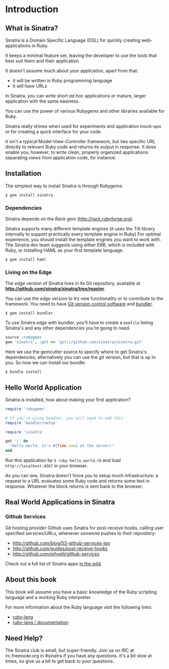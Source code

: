 Introduction
=============

What is Sinatra?
----------------
Sinatra is a Domain Specific Language (DSL) for quickly creating
web-applications in Ruby.

It keeps a minimal feature set, leaving the developer to use the
tools that best suit them and their application.

It doesn't assume much about your application, apart from that:

* it will be written in Ruby programming language
* it will have URLs

In Sinatra, you can write short _ad hoc_ applications or mature, larger
application with the same easiness.

You can use the power of various Rubygems and other libraries available for
Ruby.

Sinatra really shines when used for experiments and application mock-ups or for
creating a quick interface for your code.

It isn't a _typical_ Model-View-Controller framework, but ties specific URL
directly to relevant Ruby code and returns its output in response. It does
enable you, however, to write clean, properly organized applications:
separating _views_ from application code, for instance.

Installation
------------
The simplest way to install Sinatra is through Rubygems:

```
$ gem install sinatra
```

### Dependencies

Sinatra depends on the _Rack_ gem (<http://rack.rubyforge.org>).

Sinatra supports many different template engines (it uses the Tilt library
internally to support practically every template engine in Ruby)
For optimal experience, you should install the template engines you want to
work with.  The Sinatra dev team suggests using either ERB, which is included
with Ruby, or installing HAML as your first template language.

```
$ gem install haml
```

### Living on the Edge

The _edge_ version of Sinatra lives in its Git repository, available at 
**<http://github.com/sinatra/sinatra/tree/master>**.

You can use the _edge_ version to try new functionality or to contribute to the
framework. You need to have [Git version control
software](http://www.git-scm.com) and [bundler](http://gembundler.com/).

```
$ gem install bundler
```

To use Sinatra _edge_ with bundler, you'll have to create a `Gemfile` listing
Sinatra's and any other dependencies you're going to need.

```ruby
source :rubygems
gem 'sinatra', :git => 'git://github.com/sinatra/sinatra.git'
```

Here we use the gemcutter source to specify where to get Sinatra's
dependencies; alternatively you can use the git version, but that is up to you.
So now we can install our bundle:

```
$ bundle install
```

Hello World Application
-----------------------

Sinatra is installed, how about making your first application?

```ruby
require 'rubygems'

# If you're using bundler, you will need to add this
require 'bundler/setup'

require 'sinatra'

get '/' do
  "Hello world, it's #{Time.now} at the server!"
end
```

Run this application by `$ ruby hello_world.rb` and load
`http://localhost:4567` in your browser.

As you can see, Sinatra doesn't force you to setup much infrastructure: a
request to a URL evaluates some Ruby code and returns some text in response.
Whatever the block returns is sent back to the browser.


Real World Applications in Sinatra
----------------------------------

### Github Services

Git hosting provider Github uses Sinatra for post-receive hooks, calling user
specified services/URLs, whenever someone pushes to their repository:

* <http://github.com/blog/53-github-services-ipo>
* <http://github.com/guides/post-receive-hooks>
* <http://github.com/pjhyett/github-services>

Check out a full list of Sinatra apps [in the wild][in-the-wild].

[in-the-wild]: http://www.sinatrarb.com/wild.html

About this book
---------------
This book will assume you have a basic knowledge of the Ruby scripting language
and a working Ruby interpreter.

For more information about the Ruby language visit the following links:

* [ruby-lang](http://www.ruby-lang.org)
* [ruby-lang / documentation](http://www.ruby-lang.org/en/documentation/)

Need Help? 
----------

The Sinatra club is small, but super-friendly.  Join us on IRC at
irc.freenode.org in #sinatra if you have any questions.  It's a bit
slow at times, so give us a bit to get back to your questions.

